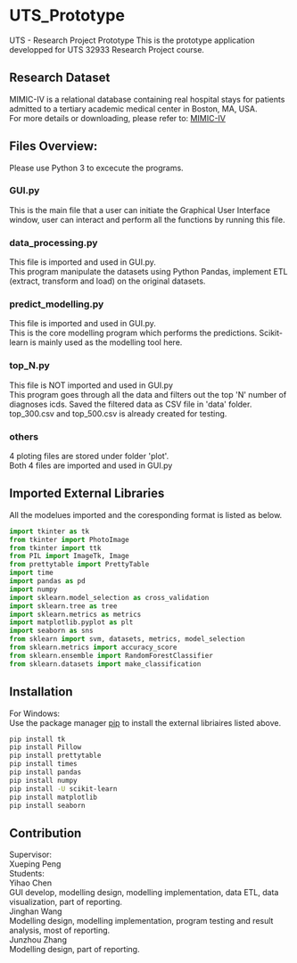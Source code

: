 # UTS_Prototype
UTS - Research Project Prototype
This is the prototype application developped for UTS 32933 Research Project course.

## Research Dataset
MIMIC-IV is a relational database containing real hospital stays for patients admitted to a tertiary academic medical center in Boston, MA, USA.  
For more details or downloading, please refer to: [MIMIC-IV](https://mimic-iv.mit.edu/docs/)

## Files Overview:
Please use Python 3 to excecute the programs.

### GUI.py
This is the main file that a user can initiate the Graphical User Interface window, user can interact and perform all the functions by running this file.

### data_processing.py
This file is imported and used in GUI.py.  
This program manipulate the datasets using Python Pandas, implement ETL (extract, transform and load) on the original datasets.

### predict_modelling.py
This file is imported and used in GUI.py.  
This is the core modelling program which performs the predictions. Scikit-learn is mainly used as the modelling tool here.

### top_N.py
This file is NOT imported and used in GUI.py  
This program goes through all the data and filters out the top 'N' number of diagnoses icds. Saved the filtered data as CSV file in 'data' folder.  
top_300.csv and top_500.csv is already created for testing.

### others
4 ploting files are stored under folder 'plot'.  
Both 4 files are imported and used in GUI.py

## Imported External Libraries
All the modelues imported and the coresponding format is listed as below.
```python
import tkinter as tk
from tkinter import PhotoImage
from tkinter import ttk
from PIL import ImageTk, Image
from prettytable import PrettyTable
import time
import pandas as pd
import numpy
import sklearn.model_selection as cross_validation
import sklearn.tree as tree
import sklearn.metrics as metrics
import matplotlib.pyplot as plt
import seaborn as sns
from sklearn import svm, datasets, metrics, model_selection
from sklearn.metrics import accuracy_score
from sklearn.ensemble import RandomForestClassifier
from sklearn.datasets import make_classification
```

## Installation
For Windows:  
Use the package manager [pip](https://pip.pypa.io/en/stable/) to install the external libriaires listed above.

```bash
pip install tk
pip install Pillow
pip install prettytable
pip install times
pip install pandas
pip install numpy
pip install -U scikit-learn
pip install matplotlib
pip install seaborn
```

## Contribution
Supervisor:  
Xueping Peng  
Students:  
Yihao Chen  
GUI develop, modelling design, modelling implementation, data ETL, data visualization, part of reporting.  
Jinghan Wang  
Modelling design, modelling implementation, program testing and result analysis, most of reporting.  
Junzhou Zhang  
Modelling design, part of reporting.


